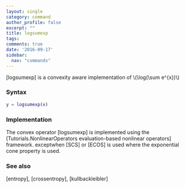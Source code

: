 ```yaml
---
layout: single
category: command
author_profile: false
excerpt: ""
title: logsumexp
tags:
comments: true
date: '2016-09-17'
sidebar:
  nav: "commands"
---
```


[logsumexp] is a convexity aware implementation of \\(\log(\sum e^{x})\\) 

### Syntax

````matlab
y = logsumexp(x)
````

### Implementation

The convex operator [logsumexp] is implemented using the [Tutorials.NonlinearOperators evaluation-based nonlinear operators] framework. exceptwhen [SCS] or [ECOS]  is used where the exponential cone property is used.

### See also
[entropy], [crossentropy], [kullbackleibler]
